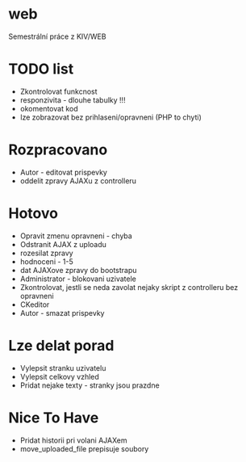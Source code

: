 # web
Semestrální práce z KIV/WEB

# TODO list
* Zkontrolovat funkcnost
* responzivita - dlouhe tabulky !!!
* okomentovat kod
* lze zobrazovat bez prihlaseni/opravneni (PHP to chyti)

# Rozpracovano
* Autor - editovat prispevky
* oddelit zpravy AJAXu z controlleru

# Hotovo
* Opravit zmenu opravneni - chyba
* Odstranit AJAX z uploadu
* rozesilat zpravy
* hodnoceni - 1-5
* dat AJAXove zpravy do bootstrapu
* Administrator - blokovani uzivatele
* Zkontrolovat, jestli se neda zavolat nejaky skript z controlleru bez opravneni
* CKeditor
* Autor - smazat prispevky

# Lze delat porad
* Vylepsit stranku uzivatelu
* Vylepsit celkovy vzhled
* Pridat nejake texty - stranky jsou prazdne

# Nice To Have
* Pridat historii pri volani AJAXem
* move\_uploaded\_file prepisuje soubory
